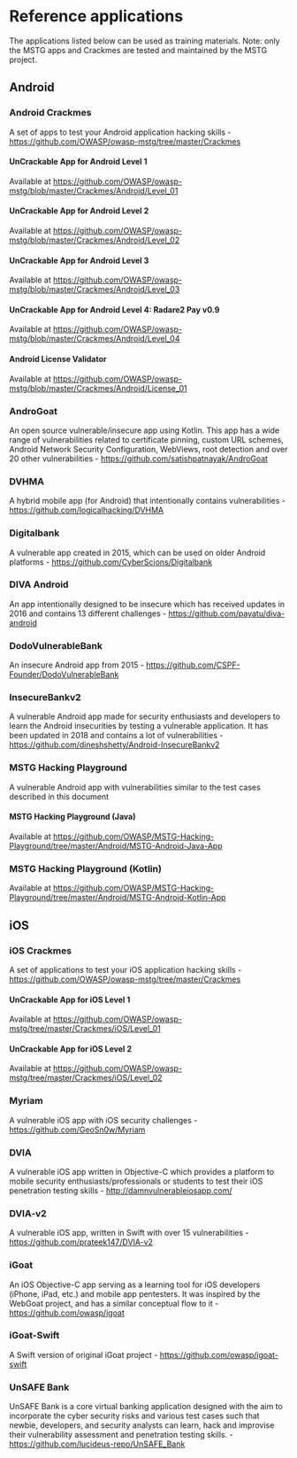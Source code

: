 # Reference applications

The applications listed below can be used as training materials. Note: only the MSTG apps and Crackmes are tested and maintained by the MSTG project.

## Android

### Android Crackmes

A set of apps to test your Android application hacking skills - <https://github.com/OWASP/owasp-mstg/tree/master/Crackmes>

#### UnCrackable App for Android Level 1

Available at <https://github.com/OWASP/owasp-mstg/blob/master/Crackmes/Android/Level_01>

#### UnCrackable App for Android Level 2

Available at <https://github.com/OWASP/owasp-mstg/blob/master/Crackmes/Android/Level_02>

#### UnCrackable App for Android Level 3

Available at <https://github.com/OWASP/owasp-mstg/blob/master/Crackmes/Android/Level_03>

#### UnCrackable App for Android Level 4: Radare2 Pay v0.9

Available at <https://github.com/OWASP/owasp-mstg/blob/master/Crackmes/Android/Level_04>

#### Android License Validator

Available at <https://github.com/OWASP/owasp-mstg/blob/master/Crackmes/Android/License_01>


### AndroGoat

An open source vulnerable/insecure app using Kotlin. This app has a wide range of vulnerabilities related to certificate pinning, custom URL schemes, Android Network Security Configuration, WebViews, root detection and over 20 other vulnerabilities - <https://github.com/satishpatnayak/AndroGoat>

### DVHMA

A hybrid mobile app (for Android) that intentionally contains vulnerabilities - <https://github.com/logicalhacking/DVHMA>

### Digitalbank

A vulnerable app created in 2015, which can be used on older Android platforms - <https://github.com/CyberScions/Digitalbank>

### DIVA Android

An app intentionally designed to be insecure which has received updates in 2016 and contains 13 different challenges - <https://github.com/payatu/diva-android>

### DodoVulnerableBank

An insecure Android app from 2015 - <https://github.com/CSPF-Founder/DodoVulnerableBank>

### InsecureBankv2

A vulnerable Android app made for security enthusiasts and developers to learn the Android insecurities by testing a vulnerable application. It has been updated in 2018 and contains a lot of vulnerabilities - <https://github.com/dineshshetty/Android-InsecureBankv2>

### MSTG Hacking Playground

A vulnerable Android app with vulnerabilities similar to the test cases described in this document

#### MSTG Hacking Playground (Java)

Available at <https://github.com/OWASP/MSTG-Hacking-Playground/tree/master/Android/MSTG-Android-Java-App>

### MSTG Hacking Playground (Kotlin)

Available at <https://github.com/OWASP/MSTG-Hacking-Playground/tree/master/Android/MSTG-Android-Kotlin-App>

## iOS

### iOS Crackmes

A set of applications to test your iOS application hacking skills - <https://github.com/OWASP/owasp-mstg/tree/master/Crackmes>

#### UnCrackable App for iOS Level 1

Available at <https://github.com/OWASP/owasp-mstg/tree/master/Crackmes/iOS/Level_01>

#### UnCrackable App for iOS Level 2

Available at  <https://github.com/OWASP/owasp-mstg/tree/master/Crackmes/iOS/Level_02>

### Myriam

A vulnerable iOS app with iOS security challenges - <https://github.com/GeoSn0w/Myriam>

### DVIA

A vulnerable iOS app written in Objective-C which provides a platform to mobile security enthusiasts/professionals or students to test their iOS penetration testing skills - <http://damnvulnerableiosapp.com/>

### DVIA-v2

A vulnerable iOS app, written in Swift with over 15 vulnerabilities - <https://github.com/prateek147/DVIA-v2>

### iGoat

An iOS Objective-C app serving as a learning tool for iOS developers (iPhone, iPad, etc.) and mobile app pentesters. It was inspired by the WebGoat project, and has a similar conceptual flow to it - <https://github.com/owasp/igoat>

### iGoat-Swift

A Swift version of original iGoat project - <https://github.com/owasp/igoat-swift>

### UnSAFE Bank

UnSAFE Bank is a core virtual banking application designed with the aim to incorporate the cyber security risks and various test cases such that newbie, developers, and security analysts can learn, hack and improvise their vulnerability assessment and penetration testing skills. - <https://github.com/lucideus-repo/UnSAFE_Bank>
